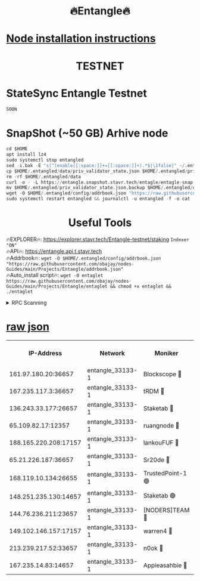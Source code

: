 <h1 align="center"> 🔥Entangle🔥</h1>

[Node installation instructions](https://github.com/obajay/nodes-Guides/tree/main/Projects/Entangle)
=

<h1 align="center"> TESTNET</h1>

# StateSync Entangle Testnet
```python
SOON
```
# SnapShot (~50 GB) Arhive node
```python
cd $HOME
apt install lz4
sudo systemctl stop entangled
sed -i.bak -E "s|^(enable[[:space:]]+=[[:space:]]+).*$|\1false|" ~/.entangled/config/config.toml
cp $HOME/.entangled/data/priv_validator_state.json $HOME/.entangled/priv_validator_state.json.backup
rm -rf $HOME/.entangled/data
curl -o - -L https://entangle.snapshot.stavr.tech/entagle/entagle-snap.tar.lz4 | lz4 -c -d - | tar -x -C $HOME/.entangled --strip-components 2
mv $HOME/.entangled/priv_validator_state.json.backup $HOME/.entangled/data/priv_validator_state.json
wget -O $HOME/.entangled/config/addrbook.json "https://raw.githubusercontent.com/obajay/nodes-Guides/main/Projects/Entangle/addrbook.json"
sudo systemctl restart entangled && journalctl -u entangled -f -o cat
```
 <h1 align="center"> Useful Tools</h1>
 
🔥EXPLORER🔥: https://explorer.stavr.tech/Entangle-testnet/staking        `Indexer "ON"` \
🔥API🔥:      https://entangle.api.t.stavr.tech \
🔥Addrbook🔥: ```wget -O $HOME/.entangled/config/addrbook.json "https://raw.githubusercontent.com/obajay/nodes-Guides/main/Projects/Entangle/addrbook.json"``` \
🔥Auto_install script🔥:  `wget -O entaglet https://raw.githubusercontent.com/obajay/nodes-Guides/main/Projects/Entangle/entaglet && chmod +x entaglet && ./entaglet`


<details>
<summary>RPC Scanning</summary>

<h2 align="center"> We scan nodes in real time every 4 hours. And we provide the final result of RPC endpoints.
We cannot influence the operation of these nodes in any way. </h2>


```python
If Voting Power is higher than 0 --> then the Node is a validator of the network and may be subject to attack and be a potential threat to the chain.
```
```python
We marked such validators with a red symbol
```

</details>

[raw json](https://rpc-check.entangt.stavr.tech/entangt/rpc-entangt-result.json)
=


<table><tr><th>IP-Address</th><th>Network</th><th>Moniker</th><th>Latest Block Height</th><th>Earliest Block Height</th><th>Catching Up</th><th>Tx Index</th><th>Voting Power</th><th>Scan Time</th></tr><tr><td>161.97.180.20:36657</td><td>entangle_33133-1</td><td>Blockscope 🔴</td><td>2493333</td><td>1</td><td>False</td><td>off</td><td>309140399296670</td><td>2024-03-05T11:10:38.914599356UTC</td></tr><tr><td>167.235.117.3:36657</td><td>entangle_33133-1</td><td>tRDM 🔴</td><td>2493339</td><td>1</td><td>False</td><td>on</td><td>213614315076928</td><td>2024-03-05T11:10:57.447389170UTC</td></tr><tr><td>136.243.33.177:26657</td><td>entangle_33133-1</td><td>Staketab 🔴</td><td>2493337</td><td>660001</td><td>False</td><td>on</td><td>179745140458928</td><td>2024-03-05T11:10:50.558906474UTC</td></tr><tr><td>65.109.82.17:12357</td><td>entangle_33133-1</td><td>ruangnode 🔴</td><td>2493333</td><td>1312001</td><td>False</td><td>off</td><td>547800811324832</td><td>2024-03-05T11:10:39.248377812UTC</td></tr><tr><td>188.165.220.208:17157</td><td>entangle_33133-1</td><td>lankouFUF 🔴</td><td>2493334</td><td>1910001</td><td>False</td><td>off</td><td>330265754629809</td><td>2024-03-05T11:10:41.613078516UTC</td></tr><tr><td>65.21.226.187:36657</td><td>entangle_33133-1</td><td>Sr20de 🔴</td><td>2493333</td><td>2049001</td><td>False</td><td>off</td><td>29231279726565</td><td>2024-03-05T11:10:38.661765629UTC</td></tr><tr><td>168.119.10.134:26655</td><td>entangle_33133-1</td><td>TrustedPoint-1 🟢</td><td>2493339</td><td>2268001</td><td>False</td><td>off</td><td>0</td><td>2024-03-05T11:10:57.691814353UTC</td></tr><tr><td>148.251.235.130:14657</td><td>entangle_33133-1</td><td>Staketab 🟢</td><td>2493333</td><td>2272001</td><td>False</td><td>on</td><td>0</td><td>2024-03-05T11:10:38.360162046UTC</td></tr><tr><td>144.76.236.211:23657</td><td>entangle_33133-1</td><td>[NODERS]TEAM 🔴</td><td>2493337</td><td>2304001</td><td>False</td><td>off</td><td>26809168128005443</td><td>2024-03-05T11:10:50.302866555UTC</td></tr><tr><td>149.102.146.157:17157</td><td>entangle_33133-1</td><td>warren4 🔴</td><td>2493337</td><td>2327001</td><td>False</td><td>on</td><td>503095171870372</td><td>2024-03-05T11:10:50.078290079UTC</td></tr><tr><td>213.239.217.52:33657</td><td>entangle_33133-1</td><td>n0ok 🔴</td><td>2493337</td><td>2393337</td><td>False</td><td>off</td><td>46610718555416016</td><td>2024-03-05T11:10:54.832872339UTC</td></tr><tr><td>167.235.14.83:14657</td><td>entangle_33133-1</td><td>Appieasahbie 🔴</td><td>2493338</td><td>2436001</td><td>False</td><td>on</td><td>43265531257532309</td><td>2024-03-05T11:10:57.130550583UTC</td></tr></table>
